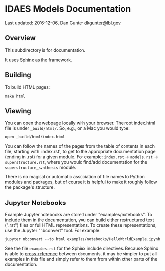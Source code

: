 # IDAES Models Documentation #

Last updated: 2016-12-06, Dan Gunter <dkgunter@lbl.gov>

## Overview

This subdirectory is for documentation.

It uses [Sphinx](http://sphinx-doc.org) as the framework.

## Building ##

To build HTML pages:

    make html

## Viewing ##

You can open the webpage locally with your browser. The root 
index.html file is under `_build/html/`. So, e.g., on a Mac you
would type:

    open _build/html/index.html 

You can follow the names of the pages from the table of contents
in each file, starting with 'index.rst',
to get to the appropriate documentation page (ending in
.rst) for a given module. For example: `index.rst` -> `models.rst` -> `superstructure.rst`, where you 
would find/add documentation for the `superstructure_synthesis` module.

There is no magical or automatic association of file names to Python modules and packages, but of course
it is helpful to make it roughly follow the package's structure.

## Jupyter Notebooks ##

Example Jupyter notebooks are stored under "examples/notebooks". 
To include them in the documentation, you can build either restructured text (".rst") files or
full HTML representations. To create these representations, use the Jupyter
"nbconvert" tool. For example:

    jupyter nbconvert --to html examples/notebooks/HelloWorldExample.ipynb

See the file `examples.rst` for the Sphinx include directives. Because Sphinx is able 
to [cross-reference](http://www.sphinx-doc.org/en/1.5/markup/inline.html) between documents,
it may be simpler to put all examples in this file and simply refer to them from within
other parts of the documentation.
